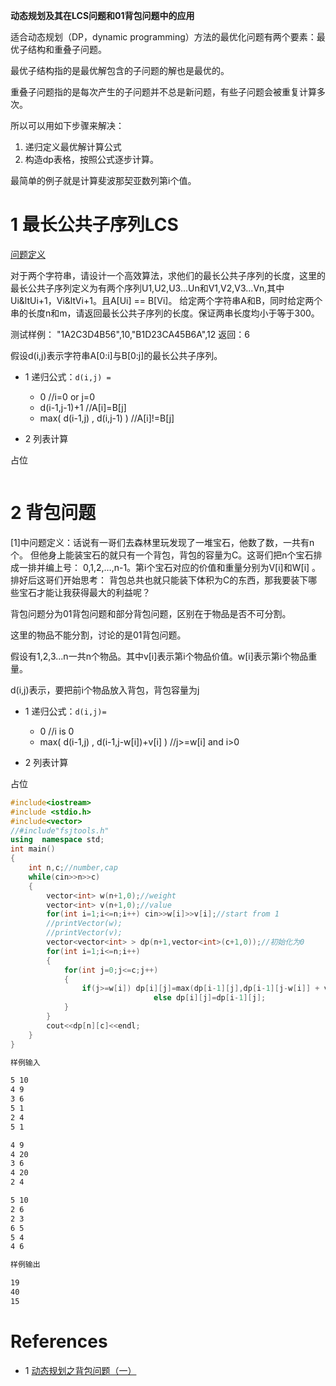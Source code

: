 **动态规划及其在LCS问题和01背包问题中的应用**

适合动态规划（DP，dynamic programming）方法的最优化问题有两个要素：最优子结构和重叠子问题。

最优子结构指的是最优解包含的子问题的解也是最优的。

重叠子问题指的是每次产生的子问题并不总是新问题，有些子问题会被重复计算多次。

所以可以用如下步骤来解决：
1. 递归定义最优解计算公式
2. 构造dp表格，按照公式逐步计算。

最简单的例子就是计算斐波那契亚数列第i个值。

# 1 最长公共子序列LCS

[问题定义](http://www.nowcoder.com/questionTerminal/c996bbb77dd447d681ec6907ccfb488a)

对于两个字符串，请设计一个高效算法，求他们的最长公共子序列的长度，这里的最长公共子序列定义为有两个序列U1,U2,U3...Un和V1,V2,V3...Vn,其中Ui&ltUi+1，Vi&ltVi+1。且A[Ui] == B[Vi]。
给定两个字符串A和B，同时给定两个串的长度n和m，请返回最长公共子序列的长度。保证两串长度均小于等于300。

测试样例：
"1A2C3D4B56",10,"B1D23CA45B6A",12
返回：6

假设d(i,j)表示字符串A[0:i]与B[0:j]的最长公共子序列。

- 1 递归公式：`d(i,j) = `
	- 0 //i=0 or j=0
	- d(i-1,j-1)+1	//A[i]=B[j]
	- max( d(i-1,j) , d(i,j-1) )	//A[i]!=B[j]

- 2 列表计算

占位


```cpp

```

# 2 背包问题

[1]中问题定义：话说有一哥们去森林里玩发现了一堆宝石，他数了数，一共有n个。 但他身上能装宝石的就只有一个背包，背包的容量为C。这哥们把n个宝石排成一排并编上号： 0,1,2,…,n-1。第i个宝石对应的价值和重量分别为V[i]和W[i] 。排好后这哥们开始思考： 背包总共也就只能装下体积为C的东西，那我要装下哪些宝石才能让我获得最大的利益呢？


背包问题分为01背包问题和部分背包问题，区别在于物品是否不可分割。

这里的物品不能分割，讨论的是01背包问题。

假设有1,2,3...n一共n个物品。其中v[i]表示第i个物品价值。w[i]表示第i个物品重量。

d(i,j)表示，要把前i个物品放入背包，背包容量为j

- 1 递归公式：`d(i,j)=`
	- 0	//i is 0
	- max( d(i-1,j) , d(i-1,j-w[i])+v[i] )	//j>=w[i] and i>0


- 2 列表计算

占位


```cpp
#include<iostream>
#include <stdio.h>
#include<vector>
//#include"fsjtools.h"
using  namespace std;
int main()
{
    int n,c;//number,cap
    while(cin>>n>>c)
    {
        vector<int> w(n+1,0);//weight
        vector<int> v(n+1,0);//value
        for(int i=1;i<=n;i++) cin>>w[i]>>v[i];//start from 1
        //printVector(w);
        //printVector(v);
        vector<vector<int> > dp(n+1,vector<int>(c+1,0));//初始化为0
        for(int i=1;i<=n;i++)
        {
            for(int j=0;j<=c;j++)
            {
                if(j>=w[i]) dp[i][j]=max(dp[i-1][j],dp[i-1][j-w[i]] + v[i]);
								else dp[i][j]=dp[i-1][j];
            }
        }
        cout<<dp[n][c]<<endl;
    }
}
```


```sh
样例输入

5 10
4 9
3 6
5 1
2 4
5 1

4 9
4 20
3 6
4 20
2 4

5 10
2 6
2 3
6 5
5 4
4 6

样例输出

19
40
15
```

# References

- 1 [动态规划之背包问题（一）](http://www.hawstein.com/posts/dp-knapsack.html)

